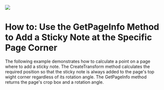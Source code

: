 <!-- default badges list -->
[![](https://img.shields.io/badge/📖_How_to_use_DevExpress_Examples-e9f6fc?style=flat-square)](https://docs.devexpress.com/GeneralInformation/403183)
<!-- default badges end -->
# How to: Use the GetPageInfo Method to Add a Sticky Note at the Specific Page Corner

The following example demonstrates how to calculate a point on a page where to add a sticky note. The CreateTransform method calculates the required position so that the sticky note is always added to the page's top wight corner regardless of its rotation angle. The GetPageInfo method returns the page's crop box and a rotation angle.
